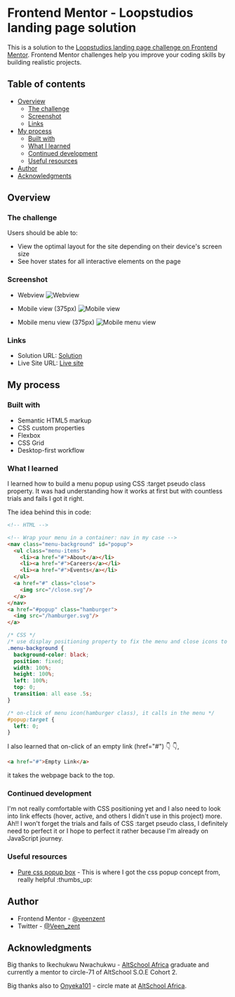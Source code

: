 
# Frontend Mentor - Loopstudios landing page solution

This is a solution to the [Loopstudios landing page challenge on Frontend Mentor](https://www.frontendmentor.io/challenges/loopstudios-landing-page-N88J5Onjw). Frontend Mentor challenges help you improve your coding skills by building realistic projects. 

## Table of contents

- [Overview](#overview)
  - [The challenge](#the-challenge)
  - [Screenshot](#screenshot)
  - [Links](#links)
- [My process](#my-process)
  - [Built with](#built-with)
  - [What I learned](#what-i-learned)
  - [Continued development](#continued-development)
  - [Useful resources](#useful-resources)
- [Author](#author)
- [Acknowledgments](#acknowledgments)

## Overview

### The challenge

Users should be able to:

- View the optimal layout for the site depending on their device's screen size
- See hover states for all interactive elements on the page

### Screenshot

- Webview
![Webview](/Screenshots/Webview%20capture_20-4-2023_23275_127.0.0.1.jpeg)

- Mobile view (375px)
![Mobile view](/Screenshots/Mobileview(375px)%20capture_20-4-2023_232958_127.0.0.1.jpeg)

- Mobile menu view (375px)
![Mobile menu view](/Screenshots/Mobile%20menu%20view(375px)%20capture_20-4-2023_233310_127.0.0.1.jpeg) 

### Links

- Solution URL: [Solution](https://github.com/veenzent/Loopstudios-Landing-Page)
- Live Site URL: [Live site](https://loopstudios-veenzent.netlify.app/#)

## My process

### Built with

- Semantic HTML5 markup
- CSS custom properties
- Flexbox
- CSS Grid
- Desktop-first workflow

### What I learned

I learned how to build a menu popup using CSS :target pseudo class property. It was had understanding how it works at first but with countless trials and fails I got it right. 

The idea behind this in code:

```html
<!-- HTML -->

<!-- Wrap your menu in a container: nav in my case -->
<nav class="menu-background" id="popup">
  <ul class="menu-items">
    <li><a href="#">About</a></li>
    <li><a href="#">Careers</a></li>
    <li><a href="#">Events</a></li>
  </ul>
  <a href="#" class="close">
    <img src="/close.svg"/>
  </a>
</nav>
<a href="#popup" class="hamburger">
  <img src="/hamburger.svg"/>
</a>
```
```css
/* CSS */
/* use display positioning property to fix the menu and close icons to top right then */ :point_down: :point_down:
.menu-background {
  background-color: black;
  position: fixed;
  width: 100%;
  height: 100%;
  left: 100%;
  top: 0;
  transition: all ease .5s;
}

/* on-click of menu icon(hamburger class), it calls in the menu */
#popup:target {
  left: 0;
}
```
I also learned that on-click of an empty link (href="#") :point_down: :point_down:,
```html
<a href="#">Empty Link</a>
```
it takes the webpage back to the top.

### Continued development

I'm not really comfortable with CSS positioning yet and I also need to look into link effects (hover, active, and others I didn't use in this project) more. Ah!! I won't forget the trials  and fails of CSS :target pseudo class, I definitely need to perfect it or I hope to perfect it rather because I'm already on JavaScript journey.

### Useful resources

- [Pure css popup box](https://codepen.io/imprakash/pen/GgNMXO) - This is where I got the css popup concept from, really helpful :thumbs_up:

## Author

- Frontend Mentor - [@veenzent](https://www.frontendmentor.io/profile/veenzent)
- Twitter - [@Veen_zent](https://www.twitter.com/Veen_zent)

## Acknowledgments

Big thanks to Ikechukwu Nwachukwu - [AltSchool Africa](altschoolafrica.com) graduate and currently a mentor to circle-71 of AltSchool S.O.E Cohort 2.

Big thanks also to [Onyeka101](https://github.com/Onyeka101) - circle mate at [AltSchool Africa](altschoolafrica.com).
